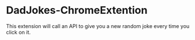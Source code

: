 <br/>
<h1>DadJokes-ChromeExtention</h1>
This extension will call an API to give you a new random joke every time you click on it.

